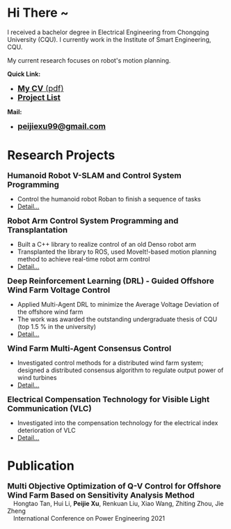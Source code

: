 <script>
var _hmt = _hmt || [];
(function() {
  var hm = document.createElement("script");
  hm.src = "https://hm.baidu.com/hm.js?7b209b2fdcb7fe3b26b9d3bfdaef9479";
  var s = document.getElementsByTagName("script")[0]; 
  s.parentNode.insertBefore(hm, s);
})();
</script>

# Hi There ~

I received a bachelor degree in Electrical Engineering from Chongqing University (CQU). I currently work in the Institute of Smart Engineering, CQU.
  
My current research focuses on robot's motion planning. 

**Quick Link:**
* <a href="CV_ECE_Xu,Peijei.pdf" target="Peijie Xu's CV" ><font size=4> <b>My CV</b> (pdf)</font></a>
* <a href="Projects_Details/Projects_index.html"> <font size=4> <b>Project List</b></font> </a>

**Mail:** 
* <font size=4> <b>peijiexu99@gmail.com</b></font> 
  



  
# Research Projects

<font size=4> <b>Humanoid Robot V-SLAM and Control System Programming</b> </font>  

* Control the humanoid robot Roban to finish a sequence of tasks 
* <a href="Projects_Details/4_Roban.html" target="_blank_" >Detail...</a>

<font size=4> <b>Robot Arm Control System Programming and Transplantation</b> </font>  

* Built a C++ library to realize control of an old Denso robot arm
* Transplanted the library to ROS, used MoveIt!-based motion planning method to achieve real-time robot arm control
* <a href="Projects_Details/5_arm.html" target="_blank_" >Detail...</a>

<font size=4> <b>Deep Reinforcement Learning (DRL) - Guided Offshore Wind Farm Voltage Control</b> </font>  

* Applied Multi-Agent DRL to minimize the Average Voltage Deviation of the offshore wind farm
* The work was awarded the outstanding undergraduate thesis of CQU (top 1.5 % in the university)
* <a href="Projects_Details/1_underguaduate_thesis.html" target="_blank_" >Detail...</a>
  
<font size=4> <b>Wind Farm Multi-Agent Consensus Control</b> </font>  

* Investigated control methods for a distributed wind farm system; designed a distributed consensus algorithm to regulate output power of wind turbines
* <a href="Projects_Details/2_consensus_control.html" target="_blank_" >Detail...</a>
  
<font size=4> <b>Electrical Compensation Technology for Visible Light Communication (VLC)</b></font>  

* Investigated into the compensation technology for the electrical index deterioration of VLC
* <a href="Projects_Details/3_VLC.html" target="_blank_" >Detail...</a>
  


# Publication

<font size=4> <b>Multi Objective Optimization of Q-V Control for Offshore Wind Farm Based on Sensitivity Analysis Method</b></font>  
&emsp;Hongtao Tan, Hui Li, **Peijie Xu**, Renkuan Liu, Xiao Wang, Zhiting Zhou, Jie Zheng  
&emsp;International Conference on Power Engineering 2021

